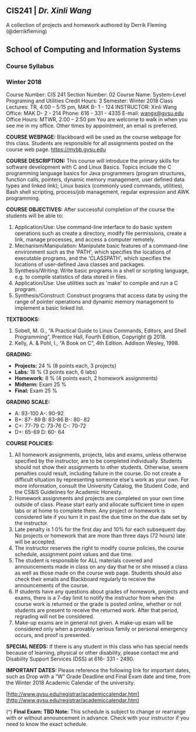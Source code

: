 <h2><b>CIS241</b> | <i>Dr. Xinli Wang</i> </h2>
<p>A collection of projects and homework authored by Derrik Fleming (@derrikfleming)</p>


## School of Computing and Information Systems

### Course Syllabus

### Winter 2018

Course Number: CIS 241
Section Number: 02
Course Name: System-Level Programing and Utilities
Credit Hours: 3
Semester: Winter 2018
Class Lectures: TR, 4:00 – 5:15 pm, MAK B- 1 - 124
INSTRUCTOR: Xinli Wang
Office: MAK D- 2 - 214
Phone: 616 - 331 - 4335
E-mail: wangx@gvsu.edu
Office Hours: MTWR, 2:00 – 2:50 pm
You are welcome to walk in when you see me in my office.
Other times by appointment, an email is preferred.

**COURSE WEBPAGE:**
Blackboard will be used as the course webpage for this class. Students are responsible for all
assignments posted on the course web page.
https://mybb.gvsu.edu

**COURSE DESCRIPTION:**
This course will introduce the primary skills for software development with C and Linux Basics.
Topics include the C programming language basics for Java programmers (program structures,
function calls, pointers, dynamic memory management, user defined data types and linked link);
Linux basics (commonly used commands, utilities), Bash shell scripting, process/job management,
regular expression and AWK programming.

**COURSE OBJECTIVES:**
After successful completion of the course the students will be able to:
1) Application/Use: Use command-line interface to do basic system operations such as create a directory, modify file permissions, create a link, manage processes, and access a computer remotely.
2) Mechanism/Manipulation: Manipulate basic features of a command-line environment such as the 'PATH', which specifies the locations of executable programs, and the 'CLASSPATH', which specifies the locations of user-defined Java classes and packages.
3) Synthesis/Writing: Write basic programs in a shell or scripting language, e.g. to compile statistics of data stored in files.
4) Application/Use: Use utilities such as 'make' to compile and run a C program.
5) Synthesis/Construct: Construct programs that access data by using the range of pointer operations and dynamic memory management to implement a basic linked list.

**TEXTBOOKS:**
1) Sobell, M. G., “A Practical Guide to Linux Commands, Editors, and Shell Programming”, Prentice Hall, Fourth Edition, Copyright @ 2018.
2) Kelly, A. & Pohl, I., “A Book on C”, 4th Edition. Addison Wesley, 1998.

**GRADING:**
+ **Projects:** 24 % (8 points each, 3 projects)
+ **Labs:** 18 % (3 points each, 6 labs)
+ **Homework:** 8 % (4 points each, 2 homework assignments)
+ **Midterm:** Exam 25 %
+ **Final:** Exam 25 %

**GRADING SCALE:**
+ A: 93-100 A-: 90-92 
+ B+: 87- 89 B: 83-86 B-: 80- 82
+ C+: 77-79 C: 73-76 C-: 70-72 
+ D+: 65-69 D: 60- 64

**COURSE POLICIES:**
1. All homework assignments, projects, labs and exams, unless otherwise specified by the instructor, are to be completed individually. Students should not show their assignments to other students. Otherwise, severe penalties could result, including failure in the course. Do not create a difficult situation by representing someone else's work as your own. For more information, consult the University Catalog, the Student Code, and the CS&IS Guidelines for Academic Honesty.
2. Homework assignments and projects are completed on your own time outside of class. Please start early and allocate sufficient time in open labs or at home to complete them. Any project or homework is considered late if you turn it in past the due time on the due date set by the instructor.
3. Late penalty is 1 0% for the first day and 10% for each subsequent day. No projects or homework that are more than three days (72 hours) late will be accepted.
4. The instructor reserves the right to modify course policies, the course schedule, assignment point values and due time.
5. The student is responsible for ALL materials covered and announcements made in class on any day that he or she missed a class as well as those made on the course web page. Students should also check their emails and Blackboard regularly to receive the announcements of the course.
6. If students have any questions about grades of homework, projects and exams, there is a 7-day limit to notify the instructor from when the course work is returned or the grade is posted online, whether or not students are present to receive the returned work. After that period, regrading will not be considered.
7. Make-up exams are in general not given. A make-up exam will be considered only when a provably serious family or personal emergency occurs, and proof is presented.

**SPECIAL NEEDS:**
If there is any student in this class who has special needs because of learning, physical or other
disability, please contact me and Disability Support Services (DSS) at 616- 331 - 2490.

**IMPORTANT DATES:**
Please reference the following link for important dates, such as Drop with a “W” Grade Deadline
and Final Exam date and time, from the Winter 2018 Academic Calendar of the university:

[http://www.gvsu.edu/registrar/academiccalendar.htm](http://www.gvsu.edu/registrar/academiccalendar.htm)

(^) **Final Exam: TBD
Note:** This schedule is subject to change or rearrange with or without announcement in advance.
Check with your instructor if you need to know the exact schedule.


